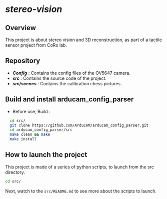 # _stereo-vision_

## Overview
This project is about stereo vision and 3D reconstruction, 
as part of a tactile sensor project from CoRo lab.

## Repository
- **_Config_** : Contains the config files of the OV5647 camera.
- **_src_** : Contains the source code of the project.
- **_src/scenes_** : Contains the calibration chess pictures.

## Build and install arducam_config_parser 
- Before use, Build :
```Bash
  cd src/
  git clone https://github.com/ArduCAM/arducam_config_parser.git
  cd arducam_config_parser/src
  make clean && make
  make install
```
## How to launch the project
This project is made of a series of python scripts, to launch from the src directory.
```Bash
cd src/
```
Next, watch to the `src/README.md` to see more about the scripts to launch.

